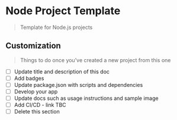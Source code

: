 # Node Project Template
> Template for Node.js projects

## Customization
> Things to do once you've created a new project from this one

- [ ] Update title and description of this doc
- [ ] Add badges
- [ ] Update package.json with scripts and dependencies
- [ ] Develop your app
- [ ] Update docs such as usage instructions and sample image
- [ ] Add CI/CD - link TBC
- [ ] Delete this section
